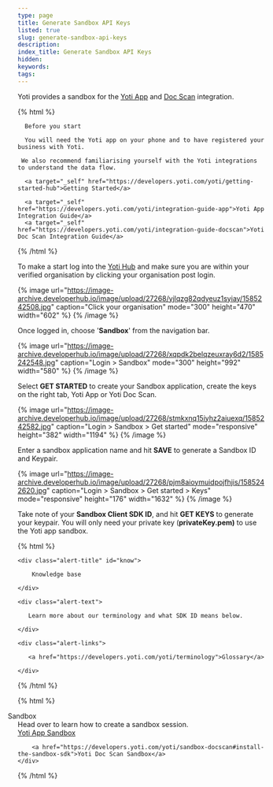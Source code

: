 ```yaml
---
type: page
title: Generate Sandbox API Keys
listed: true
slug: generate-sandbox-api-keys
description: 
index_title: Generate Sandbox API Keys
hidden: 
keywords: 
tags: 
---
```


Yoti provides a sandbox for the [Yoti App](https://developers.yoti.com/yoti/getting-started-app) and [Doc Scan](https://developers.yoti.com/yoti/getting-started-docscan) integration.

{% html %}
<div class="alert-BYS">

   <div class="alert-title" id="BYS">

      Before you start

   </div>

   <div class="alert-text" >

      You will need the Yoti app on your phone and to have registered your business with Yoti.

     We also recommend familiarising yourself with the Yoti integrations to understand the data flow.

   </div>

   <div class="alert-links"> 

      <a target="_self" href="https://developers.yoti.com/yoti/getting-started-hub">Getting Started</a> 

      <a target="_self" href="https://developers.yoti.com/yoti/integration-guide-app">Yoti App Integration Guide</a> 
      <a target="_self" href="https://developers.yoti.com/yoti/integration-guide-docscan">Yoti Doc Scan Integration Guide</a> 

   </div>

</div>
{% /html %}

To make a start log into the [Yoti Hub](https://hub.yoti.com/) and make sure you are within your verified organisation by clicking your organisation post login.

{% image url="https://image-archive.developerhub.io/image/upload/27268/yjlqzg82qdyeuz1syiay/1585242508.jpg" caption="Click your organisation" mode="300" height="470" width="602" %}
{% /image %}

Once logged in, choose '**Sandbox**' from the navigation bar.

{% image url="https://image-archive.developerhub.io/image/upload/27268/xqpdk2belqzeuxray6d2/1585242548.jpg" caption="Login > Sandbox" mode="300" height="992" width="580" %}
{% /image %}

Select **GET STARTED** to create your Sandbox application, create the keys on the right tab, Yoti App or Yoti Doc Scan. 

{% image url="https://image-archive.developerhub.io/image/upload/27268/stmkxnq15iyhz2aiuexq/1585242582.jpg" caption="Login > Sandbox > Get started" mode="responsive" height="382" width="1194" %}
{% /image %}

Enter a sandbox application name and hit **SAVE** to generate a Sandbox ID and Keypair.

{% image url="https://image-archive.developerhub.io/image/upload/27268/pjm8aioymuidpojfhjis/1585242620.jpg" caption="Login > Sandbox > Get started > Keys" mode="responsive" height="176" width="1632" %}
{% /image %}

Take note of your **Sandbox Client SDK ID**, and hit **GET KEYS** to generate your keypair. You will only need your private key (**privateKey.pem)** to use the Yoti app sandbox.

{% html %}
<div class="alert-know">

    <div class="alert-title" id="know">

        Knowledge base

    </div>

    <div class="alert-text">

       Learn more about our terminology and what SDK ID means below.

    </div>

    <div class="alert-links"> 

       <a href="https://developers.yoti.com/yoti/terminology">Glossary</a>

    </div>

</div>
{% /html %}

{% html %}
<div class="alert-SAND">
    <div class="alert-title" id="SAND">
    <i _ngcontent-cvo-c21="" class="fas fa-external-link-alt" style="margin-left: -35px; margin-right: 15px"></i>  
      Sandbox
    </div>
    <div class="alert-text">
       Head over to learn how to create a sandbox session.
    </div>
    <div class="alert-links"> 
              <a href="https://developers.yoti.com/yoti/sandbox-app">Yoti App Sandbox</a>

        <a href="https://developers.yoti.com/yoti/sandbox-docscan#install-the-sandbox-sdk">Yoti Doc Scan Sandbox</a>
    </div>
</div>

</div>
{% /html %}